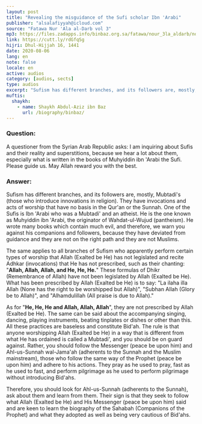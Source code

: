 ```yaml
---
layout: post
title: "Revealing the misguidance of the Sufi scholar Ibn 'Arabi"
publisher: "alsalafiyyah@icloud.com"
source: "Fatawa Nur 'Ala al-Darb vol 3"
mp3: https://files.zadapps.info/binbaz.org.sa/fatawa/nour_3la_aldarb/nour_718/nour_71815.mp3
link: https://cutt.ly/rdGfqSg
hijri: Dhul-Hijjah 16, 1441
date: 2020-08-06
lang: en
note: false
locale: en
active: audios
category: [audios, sects]
type: audios
excerpt: "Sufism has different branches, and its followers are, mostly, Mubtadi's. They have invocations and acts of worship that have no basis in the Qur'an or the Sunnah. One of the Sufis is Ibn 'Arabi."
muftis:
  shaykh: 
    - name: Shaykh Abdul-Aziz ibn Baz
      url: /biography/binbaz/
---
```


### Question:
A questioner from the Syrian Arab Republic asks: I am inquiring about Sufis and their reality and superstitions, because we hear a lot about them, especially what is written in the books of Muhyiddin ibn 'Arabi the Sufi. Please guide us. May Allah reward you with the best. 

### Answer:
Sufism has different branches, and its followers are, mostly, Mubtadi's (those who introduce innovations in religion). They have invocations and acts of worship that have no basis in the Qur'an or the Sunnah. One of the Sufis is Ibn 'Arabi who was a Mubtadi' and an atheist. He is the one known as Muhyiddin ibn 'Arabi, the originator of Wahdat-ul-Wujud (pantheism). He wrote many books which contain much evil, and therefore, we warn you against his companions and followers, because they have deviated from guidance and they are not on the right path and they are not Muslims. 

The same applies to all branches of Sufism who apparently perform certain types of worship that Allah (Exalted be He) has not legislated and recite Adhkar (invocations) that He has not prescribed, such as their chanting: "**Allah, Allah, Allah, and He, He, He.**" These formulas of Dhikr (Remembrance of Allah) have not been legislated by Allah (Exalted be He). What has been prescribed by Allah (Exalted be He) is to say: "La ilaha illa Allah (None has the right to be worshipped but Allah)", "Subhan Allah (Glory be to Allah)", and "Alhamdulillah (All praise is due to Allah)." 

As for "**He, He, He and Allah, Allah, Allah**", they are not prescribed by Allah (Exalted be He). The same can be said about the accompanying singing, dancing, playing instruments, beating tinplates or dishes or other than this. All these practices are baseless and constitute Bid'ah. The rule is that anyone worshipping Allah (Exalted be He) in a way that is different from what He has ordained is called a Mubtadi', and you should be on guard against. Rather, you should follow the Messenger (peace be upon him) and Ahl-us-Sunnah wal-Jama'ah (adherents to the Sunnah and the Muslim mainstream), those who follow the same way of the Prophet (peace be upon him) and adhere to his actions. They pray as he used to pray, fast as he used to fast, and perform pilgrimage as he used to perform pilgrimage without introducing Bid'ahs. 

Therefore, you should look for Ahl-us-Sunnah (adherents to the Sunnah), ask about them and learn from them. Their sign is that they seek to follow what Allah (Exalted be He) and His Messenger (peace be upon him) said and are keen to learn the biography of the Sahabah (Companions of the Prophet) and what they adopted as well as being very cautious of Bid'ahs. 
